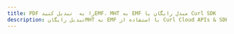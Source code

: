 ---title: PDF را به  تبدیل کنیدEMF، MHT به EMF مبدل رایگان یا Curl SDKdescription: تبدیل رایگانMHT به EMF با استفاده از Curl Cloud APIs & SDK همچنین اسناد PDF را در Cloud ایجاد، ویرایش و رندر کنید.---